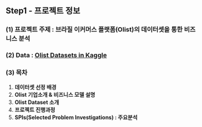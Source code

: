 ## Step1 - 프로젝트 정보
### (1) 프로젝트 주제 : 브라질 이커머스 플랫폼(Olist)의 데이터셋을 통한 비즈니스 분석
### (2) Data : [Olist Datasets in Kaggle](https://www.kaggle.com/datasets/olistbr/brazilian-ecommerce)
### (3) 목차
1. **데이터셋 선정 배경**
2. **Olist 기업소개 & 비즈니스 모델 설명**
3. **Olist Dataset 소개**
4. **프로젝트 진행과정**
5. **SPIs(Selected Problem Investigations) : 주요분석**





